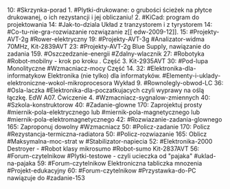 10: #Skrzynka-porad
	1. #Plytki-drukowane: o grubości ścieżek na płytce drukowanej, o ich rezystancji i jej obliczaniu!
	2. #KiCad: program do projektowania
14: #Jak-to-dziala Układ z tranzystorem i z tyrystorem
14: #Co-tu-nie-gra-rozwiazanie rozwiązanie z[[ edw-2009-12]]. 
15: #Projekty-AVT-2g #Rower-elektryczny
19: #Projekty-AVT-3g #Analizator-widma 70MHz, Kit-2839AVT
23: #Projekty-AVT-2g Blue Supply, nawiązanie do zadania 159.  #Oszczedzanie-energii #Zdalny-wlacznik
27: #Robotyka #Robot-mobilny - krok po kroku . Część 3. Kit-2935AVT
30: #Pod-lupa Monolityczne #Wzmacniacz-mocy Część 14.
32: #Elektronika-dla-informatykow Elektronika (nie tylko) dla informatyków. #Elementy-i-uklady-elektroniczne-wokol-mikroprocesora Wykład 9. #Rownolegly-obwod-LC 
36: #Osla-laczka #Elektronika-dla-poczatkujacych  czyli wyprawy na oślą łączkę. EdW A07. Ćwiczenie 4. #Wzmacniacz-sygnalow-zmiennych
40: #Szkola-konstruktorow 
40: #Zadanie-glowne 170: Zaprojektuj prosty #miernik-pola-elektrycznego lub #miernik-pola-magnetycznego lub #miernik-pola-elektromagnetycznego 
42: #Rozwiazanie-zadania-glownego 165: Zaproponuj dowolny #Wzmacniacz 
50: #Policz-zadanie 170: Policz #Rezystancja-termiczna-radiatora
50: #Policz-rozwiazanie 165: Oblicz #Maksymalna-moc-strat w #Stabilizator-napiecia 
52: #Elektronika-2000 Destroyer - #Robot klasy mikrosumo #Robot-sumo Kit-2837AVT
56: #Forum-czytelnikow #Plytki-testowe - czyli ucieczka od "pajaka" #uklad-na-pajaka
59: #Forum-czytelnikow Elektroniczna tabliczka mnozenia #Projekt-edukacyjny
60: #Forum-czytelnikow #Przystawka-do-PC nawiązuje do #zadanie-153


